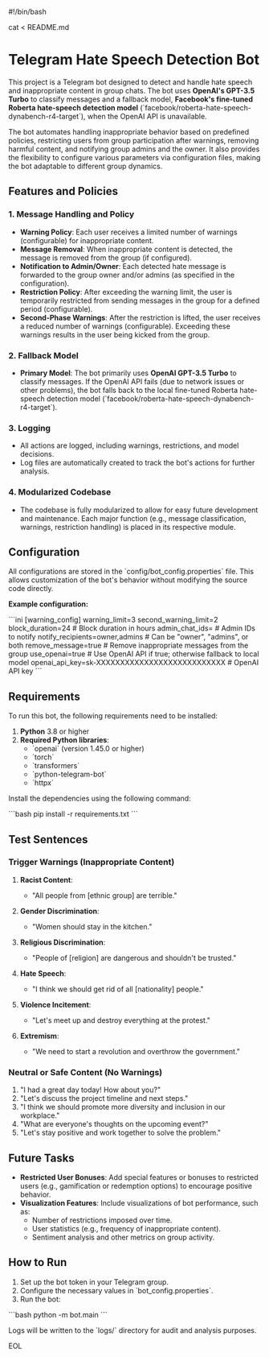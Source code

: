 #!/bin/bash

cat <<EOL > README.md
# Telegram Hate Speech Detection Bot

This project is a Telegram bot designed to detect and handle hate speech and inappropriate content in group chats. The bot uses **OpenAI's GPT-3.5 Turbo** to classify messages and a fallback model, **Facebook's fine-tuned Roberta hate-speech detection model** (\`facebook/roberta-hate-speech-dynabench-r4-target\`), when the OpenAI API is unavailable.

The bot automates handling inappropriate behavior based on predefined policies, restricting users from group participation after warnings, removing harmful content, and notifying group admins and the owner. It also provides the flexibility to configure various parameters via configuration files, making the bot adaptable to different group dynamics.

## Features and Policies

### 1. Message Handling and Policy

- **Warning Policy**: Each user receives a limited number of warnings (configurable) for inappropriate content.
- **Message Removal**: When inappropriate content is detected, the message is removed from the group (if configured).
- **Notification to Admin/Owner**: Each detected hate message is forwarded to the group owner and/or admins (as specified in the configuration).
- **Restriction Policy**: After exceeding the warning limit, the user is temporarily restricted from sending messages in the group for a defined period (configurable).
- **Second-Phase Warnings**: After the restriction is lifted, the user receives a reduced number of warnings (configurable). Exceeding these warnings results in the user being kicked from the group.

### 2. Fallback Model

- **Primary Model**: The bot primarily uses **OpenAI GPT-3.5 Turbo** to classify messages. If the OpenAI API fails (due to network issues or other problems), the bot falls back to the local fine-tuned Roberta hate-speech detection model (\`facebook/roberta-hate-speech-dynabench-r4-target\`).

### 3. Logging

- All actions are logged, including warnings, restrictions, and model decisions.
- Log files are automatically created to track the bot's actions for further analysis.

### 4. Modularized Codebase

- The codebase is fully modularized to allow for easy future development and maintenance. Each major function (e.g., message classification, warnings, restriction handling) is placed in its respective module.

## Configuration

All configurations are stored in the \`config/bot_config.properties\` file. This allows customization of the bot's behavior without modifying the source code directly.

**Example configuration:**

\`\`\`ini
[warning_config]
warning_limit=3
second_warning_limit=2
block_duration=24  # Block duration in hours
admin_chat_ids=  # Admin IDs to notify
notify_recipients=owner,admins  # Can be "owner", "admins", or both
remove_message=true  # Remove inappropriate messages from the group
use_openai=true  # Use OpenAI API if true; otherwise fallback to local model
openai_api_key=sk-XXXXXXXXXXXXXXXXXXXXXXXXXXX  # OpenAI API key
\`\`\`

## Requirements

To run this bot, the following requirements need to be installed:

1. **Python** 3.8 or higher
2. **Required Python libraries**:
   - \`openai\` (version 1.45.0 or higher)
   - \`torch\`
   - \`transformers\`
   - \`python-telegram-bot\`
   - \`httpx\`

Install the dependencies using the following command:

\`\`\`bash
pip install -r requirements.txt
\`\`\`

## Test Sentences

### Trigger Warnings (Inappropriate Content)

1. **Racist Content**:
   - "All people from [ethnic group] are terrible."

2. **Gender Discrimination**:
   - "Women should stay in the kitchen."

3. **Religious Discrimination**:
   - "People of [religion] are dangerous and shouldn't be trusted."

4. **Hate Speech**:
   - "I think we should get rid of all [nationality] people."

5. **Violence Incitement**:
   - "Let's meet up and destroy everything at the protest."

6. **Extremism**:
   - "We need to start a revolution and overthrow the government."

### Neutral or Safe Content (No Warnings)

1. "I had a great day today! How about you?"
2. "Let's discuss the project timeline and next steps."
3. "I think we should promote more diversity and inclusion in our workplace."
4. "What are everyone's thoughts on the upcoming event?"
5. "Let's stay positive and work together to solve the problem."

## Future Tasks

- **Restricted User Bonuses**: Add special features or bonuses to restricted users (e.g., gamification or redemption options) to encourage positive behavior.
- **Visualization Features**: Include visualizations of bot performance, such as:
   - Number of restrictions imposed over time.
   - User statistics (e.g., frequency of inappropriate content).
   - Sentiment analysis and other metrics on group activity.

## How to Run

1. Set up the bot token in your Telegram group.
2. Configure the necessary values in \`bot_config.properties\`.
3. Run the bot:

\`\`\`bash
python -m bot.main
\`\`\`

Logs will be written to the \`logs/\` directory for audit and analysis purposes.

EOL
